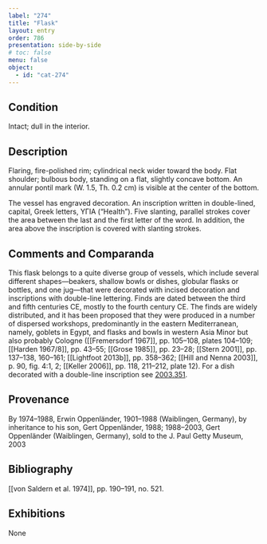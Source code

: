 ```yaml
---
label: "274"
title: "Flask"
layout: entry
order: 786
presentation: side-by-side
# toc: false
menu: false
object:
  - id: "cat-274"
---
```


## Condition

Intact; dull in the interior.

## Description

Flaring, fire-polished rim; cylindrical neck wider toward the body. Flat shoulder; bulbous body, standing on a flat, slightly concave bottom. An annular pontil mark (W. 1.5, Th. 0.2 cm) is visible at the center of the bottom.

The vessel has engraved decoration. An inscription written in double-lined, capital, Greek letters, ΥΓΙΑ (“Health”). Five slanting, parallel strokes cover the area between the last and the first letter of the word. In addition, the area above the inscription is covered with slanting strokes.

## Comments and Comparanda

This flask belongs to a quite diverse group of vessels, which include several different shapes—beakers, shallow bowls or dishes, globular flasks or bottles, and one jug—that were decorated with incised decoration and inscriptions with double-line lettering. Finds are dated between the third and fifth centuries CE, mostly to the fourth century CE. The finds are widely distributed, and it has been proposed that they were produced in a number of dispersed workshops, predominantly in the eastern Mediterranean, namely, goblets in Egypt, and flasks and bowls in western Asia Minor but also probably Cologne ([[Fremersdorf 1967]], pp. 105–108, plates 104–109; [[Harden 1967/8]], pp. 43–55; [[Grose 1985]], pp. 23–28; [[Stern 2001]], pp. 137–138, 160–161; [[Lightfoot 2013b]], pp. 358–362; [[Hill and Nenna 2003]], p. 90, fig. 4:1, 2; [[Keller 2006]], pp. 118, 211–212, plate 12). For a dish decorated with a double-line inscription see [2003.351](#num).

## Provenance

By 1974–1988, Erwin Oppenländer, 1901–1988 (Waiblingen, Germany), by inheritance to his son, Gert Oppenländer, 1988; 1988–2003, Gert Oppenländer (Waiblingen, Germany), sold to the J. Paul Getty Museum, 2003

## Bibliography

[[von Saldern et al. 1974]], pp. 190–191, no. 521.

## Exhibitions

None